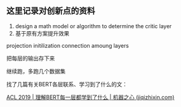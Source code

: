 ## 这里记录对创新点的资料

1. design a math model or algorithm to determine the critic layer 
2. 基于原有方案提升效果

projection
initilization
connection amoung layers



把每层的输出存下来

继续跑，多跑几个数据集



找了几篇有关BERT各层联系、学习到了什么的文：

[ACL 2019 | 理解BERT每一层都学到了什么 | 机器之心 (jiqizhixin.com)](https://www.jiqizhixin.com/articles/2019-09-09-6)